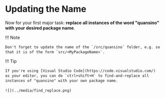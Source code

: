 # Updating the Name

Now for your first major task: **replace all instances of the word "quansino" with your desired package name**.

!!! Note

    Don't forget to update the name of the `/src/quansino` folder, e.g. so that it is of the form `src/<MyPackageName>`.

!!! Tip

    If you're using [Visual Studio Code](https://code.visualstudio.com/) as your editor, you can do `ctrl+shift+H` to find-and-replace all instances of "quansino" with your own package name.

    ![](../media/find_replace.png)
